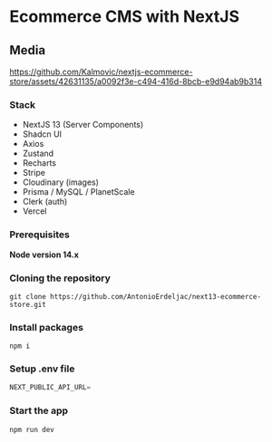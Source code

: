 # Ecommerce CMS with NextJS

## Media


https://github.com/Kalmovic/nextjs-ecommerce-store/assets/42631135/a0092f3e-c494-416d-8bcb-e9d94ab9b314

### Stack
- NextJS 13 (Server Components)
- Shadcn UI
- Axios
- Zustand
- Recharts
- Stripe
- Cloudinary (images)
- Prisma / MySQL / PlanetScale
- Clerk (auth)
- Vercel

### Prerequisites

**Node version 14.x**

### Cloning the repository

```shell
git clone https://github.com/AntonioErdeljac/next13-ecommerce-store.git
```

### Install packages

```shell
npm i
```

### Setup .env file


```js
NEXT_PUBLIC_API_URL=
```


### Start the app

```shell
npm run dev
```
